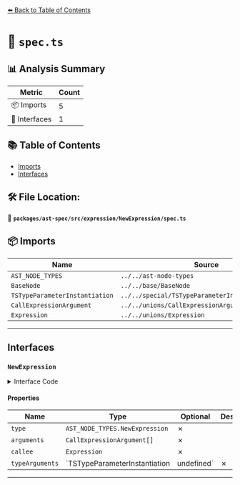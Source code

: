 [⬅️ Back to Table of Contents](../../../../../index.md)

# 📄 `spec.ts`

## 📊 Analysis Summary

| Metric | Count |
|--------|-------|
| 📦 Imports | 5 |
| 📐 Interfaces | 1 |

## 📚 Table of Contents

- [Imports](#imports)
- [Interfaces](#interfaces)

## 🛠️ File Location:
📂 **`packages/ast-spec/src/expression/NewExpression/spec.ts`**

## 📦 Imports

| Name | Source |
|------|--------|
| `AST_NODE_TYPES` | `../../ast-node-types` |
| `BaseNode` | `../../base/BaseNode` |
| `TSTypeParameterInstantiation` | `../../special/TSTypeParameterInstantiation/spec` |
| `CallExpressionArgument` | `../../unions/CallExpressionArgument` |
| `Expression` | `../../unions/Expression` |


---

## Interfaces

### `NewExpression`

<details><summary>Interface Code</summary>

```ts
export interface NewExpression extends BaseNode {
  type: AST_NODE_TYPES.NewExpression;
  arguments: CallExpressionArgument[];
  callee: Expression;
  typeArguments: TSTypeParameterInstantiation | undefined;
}
```
</details>

#### Properties

| Name | Type | Optional | Description |
|------|------|----------|-------------|
| `type` | `AST_NODE_TYPES.NewExpression` | ✗ |  |
| `arguments` | `CallExpressionArgument[]` | ✗ |  |
| `callee` | `Expression` | ✗ |  |
| `typeArguments` | `TSTypeParameterInstantiation | undefined` | ✗ |  |


---